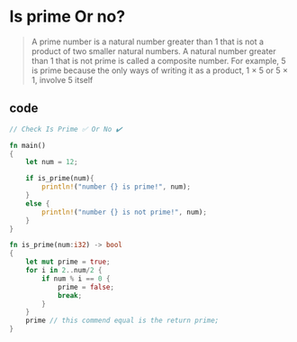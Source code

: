 # Is prime Or no?

> A prime number is a natural number greater than 1 that is not a product of two smaller natural numbers. A natural number greater than 1 that is not prime is called a composite number. For example, 5 is prime because the only ways of writing it as a product, 1 × 5 or 5 × 1, involve 5 itself

## code

```rust
// Check Is Prime ✅ Or No ✔️

fn main()
{
    let num = 12;

    if is_prime(num){
        println!("number {} is prime!", num);
    }
    else {
        println!("number {} is not prime!", num);
    }
}

fn is_prime(num:i32) -> bool
{
    let mut prime = true;
    for i in 2..num/2 {
        if num % i == 0 {
            prime = false;
            break;
        }
    }
    prime // this commend equal is the return prime;
}
```
